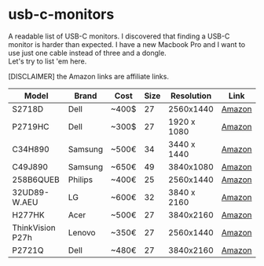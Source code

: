 # usb-c-monitors
A readable list of USB-C monitors. I discovered that finding a USB-C monitor is harder than expected. I have a new Macbook Pro and I want to use just one cable instead of three and a dongle.  
Let's try to list 'em here.

[DISCLAIMER] the Amazon links are affiliate links.

Model | Brand | Cost | Size | Resolution | Link 
-----|-----|-----|-----|-----|-----
S2718D | Dell | ~400$ | 27 | 2560x1440 | [Amazon](https://amzn.to/2zwOsgb)
P2719HC | Dell | ~300$ | 27 | 1920 x 1080 | [Amazon](https://amzn.to/2QsLOlw)
C34H890 | Samsung | ~500€ | 34 | 3440 x 1440 | [Amazon](https://amzn.to/2RI0R8f)
C49J890 | Samsung | ~650€ | 49 | 3840x1080 | [Amazon](https://amzn.to/2B2qzNH)
258B6QUEB | Philips | ~400€ | 25 | 2560x1440 | [Amazon](https://amzn.to/2PqIZN6)
32UD89-W.AEU | LG | ~600€ | 32 | 3840 x 2160 | [Amazon](https://amzn.to/2QNUymx)
H277HK | Acer | ~500€ | 27 | 3840x2160 | [Amazon](https://amzn.to/2PpWmgx)
ThinkVision P27h | Lenovo | ~350€ | 27 | 2560x1440 | [Amazon](https://amzn.to/2QMQNgQ)
P2721Q | Dell | ~480€ | 27 | 3840x2160 | [Amazon](https://www.amazon.it/Dell-27-USB-C-Monitor-P2721Q/dp/B08KP2GCV7)
